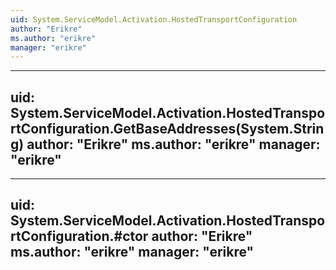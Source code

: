 ```yaml
---
uid: System.ServiceModel.Activation.HostedTransportConfiguration
author: "Erikre"
ms.author: "erikre"
manager: "erikre"
---
```


---
uid: System.ServiceModel.Activation.HostedTransportConfiguration.GetBaseAddresses(System.String)
author: "Erikre"
ms.author: "erikre"
manager: "erikre"
---

---
uid: System.ServiceModel.Activation.HostedTransportConfiguration.#ctor
author: "Erikre"
ms.author: "erikre"
manager: "erikre"
---
